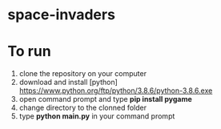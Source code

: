# space-invaders

# To run
1. clone the repository on your computer
2. download and install [python] https://www.python.org/ftp/python/3.8.6/python-3.8.6.exe
3. open command prompt and type **pip install pygame**
4. change directory to the clonned folder
5. type **python main.py** in your command prompt

